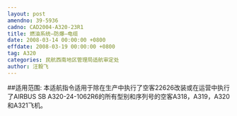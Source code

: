 ```yaml
---
layout: post
amendno: 39-5936
cadno: CAD2004-A320-23R1
title: 燃油系统—防爆—电缆
date: 2008-03-14 00:00:00 +0800
effdate: 2008-03-19 00:00:00 +0800
tag: A320
categories: 民航西南地区管理局适航审定处
author: 汪毅飞
---
```


##适用范围:
本适航指令适用于除在生产中执行了空客22626改装或在运营中执行了AIRBUS SB A320-24-1062R6的所有型别和序列号的空客A318，A319，A320和A321飞机。


